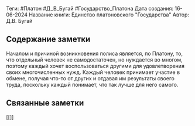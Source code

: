 Теги: #Платон #Д_В_Бугай #Государство_Платона 
Дата создания: 16-06-2024
Название книги: Единство платоновского "Государства"
Автор: Д.В. Бугай
## Содержание заметки
Началом и причиной возникновения полиса является, по Платону, то, что отдельный человек не самодостаточен, но нуждается во многом, поэтому каждый хочет воспользоваться другими для удовлетворения своих многочисленных нужд.
Каждый человек принимает участие в обмене, получая что-то от других и отдавая им результаты своего труда, поскольку каждый понимает, что так лучше для него самого.
## Связанные заметки
[[]]